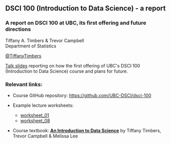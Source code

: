 ## DSCI 100 (Introduction to Data Science) - a report
### A report on DSCI 100 at UBC, its first offering and future directions
Tiffany A. Timbers & Trevor Campbell </br>
Department of Statistics </br>

[@TiffanyTimbers](https://twitter.com/TiffanyTimbers)

[Talk slides](https://ubc-dsci.github.io/dsci-100-a-report/dsci-100-a-report.html) reporting on how the first offering of UBC's DSCI 100 (Introduction to Data Science) course and plans for future.

### Relevant links:
- Course GitHub repository: https://github.com/UBC-DSCI/dsci-100

- Example lecture worksheets: 
  - [worksheet_01](https://cybera.syzygy.ca/jupyter/hub/user-redirect/git-pull?repo=https%3A%2F%2Fgithub.com%2FUBC-DSCI%2Fdsci-100&branch=master&urlpath=tree%2Fdsci-100%2Fmaterials%2Fworksheet_01%2Fworksheet_01.ipynb)
  - [worksheet_08](https://cybera.syzygy.ca/jupyter/hub/user-redirect/git-pull?repo=https%3A%2F%2Fgithub.com%2FUBC-DSCI%2Fdsci-100&branch=master&urlpath=tree%2Fdsci-100%2Fmaterials%2Fworksheet_08%2Fworksheet_08.ipynb)

- Course textbook: 
**[An Introduction to Data Science](https://ubc-dsci.github.io/introduction-to-datascience/)** by Tiffany Timbers, Trevor Campbell & Melissa Lee 


